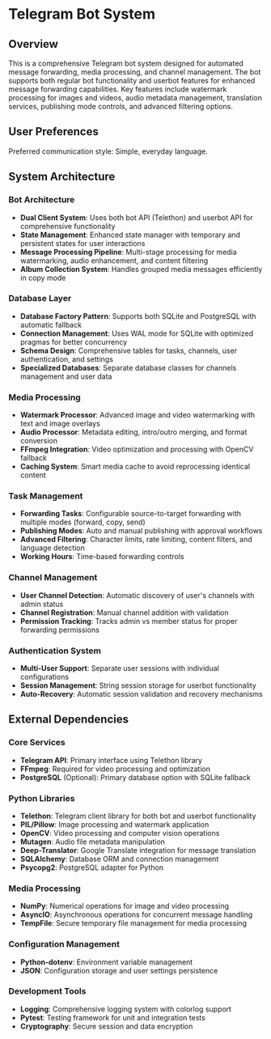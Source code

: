 # Telegram Bot System

## Overview

This is a comprehensive Telegram bot system designed for automated message forwarding, media processing, and channel management. The bot supports both regular bot functionality and userbot features for enhanced message forwarding capabilities. Key features include watermark processing for images and videos, audio metadata management, translation services, publishing mode controls, and advanced filtering options.

## User Preferences

Preferred communication style: Simple, everyday language.

## System Architecture

### Bot Architecture
- **Dual Client System**: Uses both bot API (Telethon) and userbot API for comprehensive functionality
- **State Management**: Enhanced state manager with temporary and persistent states for user interactions
- **Message Processing Pipeline**: Multi-stage processing for media watermarking, audio enhancement, and content filtering
- **Album Collection System**: Handles grouped media messages efficiently in copy mode

### Database Layer
- **Database Factory Pattern**: Supports both SQLite and PostgreSQL with automatic fallback
- **Connection Management**: Uses WAL mode for SQLite with optimized pragmas for better concurrency
- **Schema Design**: Comprehensive tables for tasks, channels, user authentication, and settings
- **Specialized Databases**: Separate database classes for channels management and user data

### Media Processing
- **Watermark Processor**: Advanced image and video watermarking with text and image overlays
- **Audio Processor**: Metadata editing, intro/outro merging, and format conversion
- **FFmpeg Integration**: Video optimization and processing with OpenCV fallback
- **Caching System**: Smart media cache to avoid reprocessing identical content

### Task Management
- **Forwarding Tasks**: Configurable source-to-target forwarding with multiple modes (forward, copy, send)
- **Publishing Modes**: Auto and manual publishing with approval workflows
- **Advanced Filtering**: Character limits, rate limiting, content filters, and language detection
- **Working Hours**: Time-based forwarding controls

### Channel Management
- **User Channel Detection**: Automatic discovery of user's channels with admin status
- **Channel Registration**: Manual channel addition with validation
- **Permission Tracking**: Tracks admin vs member status for proper forwarding permissions

### Authentication System
- **Multi-User Support**: Separate user sessions with individual configurations
- **Session Management**: String session storage for userbot functionality
- **Auto-Recovery**: Automatic session validation and recovery mechanisms

## External Dependencies

### Core Services
- **Telegram API**: Primary interface using Telethon library
- **FFmpeg**: Required for video processing and optimization
- **PostgreSQL** (Optional): Primary database option with SQLite fallback

### Python Libraries
- **Telethon**: Telegram client library for both bot and userbot functionality
- **PIL/Pillow**: Image processing and watermark application
- **OpenCV**: Video processing and computer vision operations
- **Mutagen**: Audio file metadata manipulation
- **Deep-Translator**: Google Translate integration for message translation
- **SQLAlchemy**: Database ORM and connection management
- **Psycopg2**: PostgreSQL adapter for Python

### Media Processing
- **NumPy**: Numerical operations for image and video processing
- **AsyncIO**: Asynchronous operations for concurrent message handling
- **TempFile**: Secure temporary file management for media processing

### Configuration Management
- **Python-dotenv**: Environment variable management
- **JSON**: Configuration storage and user settings persistence

### Development Tools
- **Logging**: Comprehensive logging system with colorlog support
- **Pytest**: Testing framework for unit and integration tests
- **Cryptography**: Secure session and data encryption